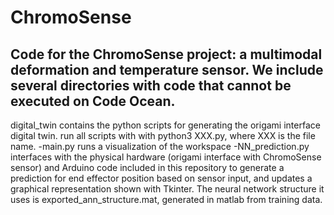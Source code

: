 # ChromoSense
Code for the ChromoSense project: a multimodal deformation and temperature sensor. 
We include several directories with code that cannot be executed on Code Ocean. 
---------------------------------------------------------------------------------

digital_twin 
contains the python scripts for generating the origami interface digital twin. 
run all scripts with with python3 XXX.py, where XXX is the file name. 
-main.py runs a visualization of the workspace
-NN_prediction.py interfaces with the physical hardware (origami interface with ChromoSense sensor) and Arduino code included in this repository to generate a prediction for end effector position based on sensor input, and updates a graphical representation shown with Tkinter. The neural network structure it uses is exported_ann_structure.mat, generated in matlab from training data. 




